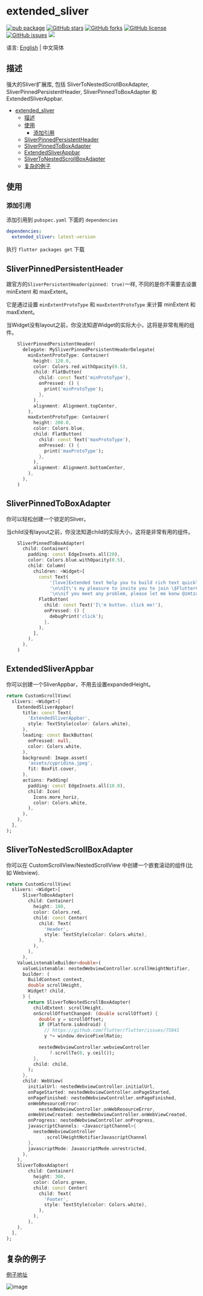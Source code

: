 # extended_sliver

[![pub package](https://img.shields.io/pub/v/extended_sliver.svg)](https://pub.dartlang.org/packages/extended_sliver) [![GitHub stars](https://img.shields.io/github/stars/fluttercandies/extended_sliver)](https://github.com/fluttercandies/extended_sliver/stargazers) [![GitHub forks](https://img.shields.io/github/forks/fluttercandies/extended_sliver)](https://github.com/fluttercandies/extended_sliver/network) [![GitHub license](https://img.shields.io/github/license/fluttercandies/extended_sliver)](https://github.com/fluttercandies/extended_sliver/blob/master/LICENSE) [![GitHub issues](https://img.shields.io/github/issues/fluttercandies/extended_sliver)](https://github.com/fluttercandies/extended_sliver/issues) <a href="https://qm.qq.com/q/ZyJbSVjfSU"><img src="https://img.shields.io/badge/dynamic/yaml?url=https%3A%2F%2Fraw.githubusercontent.com%2Ffluttercandies%2F.github%2Frefs%2Fheads%2Fmain%2Fdata.yml&query=%24.qq_group_number&style=for-the-badge&label=QQ%E7%BE%A4&logo=qq&color=1DACE8" /></a>

语言: [English](README.md) | 中文简体

## 描述

强大的Sliver扩展库, 包括 SliverToNestedScrollBoxAdapter, SliverPinnedPersistentHeader, SliverPinnedToBoxAdapter 和 ExtendedSliverAppbar.

- [extended_sliver](#extended_sliver)
  - [描述](#描述)
  - [使用](#使用)
    - [添加引用](#添加引用)
  - [SliverPinnedPersistentHeader](#sliverpinnedpersistentheader)
  - [SliverPinnedToBoxAdapter](#sliverpinnedtoboxadapter)
  - [ExtendedSliverAppbar](#extendedsliverappbar)
  - [SliverToNestedScrollBoxAdapter](#slivertonestedscrollboxadapter)
  - [复杂的例子](#复杂的例子)


## 使用

### 添加引用

添加引用到 `pubspec.yaml` 下面的 `dependencies`

```yaml
dependencies:
  extended_sliver: latest-version
```

执行 `flutter packages get` 下载

## SliverPinnedPersistentHeader

跟官方的`SliverPersistentHeader(pinned: true)`一样, 不同的是你不需要去设置 minExtent 和 maxExtent。

它是通过设置 `minExtentProtoType` 和 `maxExtentProtoType` 来计算 minExtent 和 maxExtent。

当Widget没有layout之前，你没法知道Widget的实际大小，这将是非常有用的组件。

```dart
    SliverPinnedPersistentHeader(
      delegate: MySliverPinnedPersistentHeaderDelegate(
        minExtentProtoType: Container(
          height: 120.0,
          color: Colors.red.withOpacity(0.5),
          child: FlatButton(
            child: const Text('minProtoType'),
            onPressed: () {
              print('minProtoType');
            },
          ),
          alignment: Alignment.topCenter,
        ),
        maxExtentProtoType: Container(
          height: 200.0,
          color: Colors.blue,
          child: FlatButton(
            child: const Text('maxProtoType'),
            onPressed: () {
              print('maxProtoType');
            },
          ),
          alignment: Alignment.bottomCenter,
        ),
      ),
    )
```
## SliverPinnedToBoxAdapter

你可以轻松创建一个锁定的Sliver。

当child没有layout之前，你没法知道child的实际大小，这将是非常有用的组件。

```dart
    SliverPinnedToBoxAdapter(
      child: Container(
        padding: const EdgeInsets.all(20),
        color: Colors.blue.withOpacity(0.5),
        child: Column(
          children: <Widget>[
            const Text(
                '[love]Extended text help you to build rich text quickly. any special text you will have with extended text. '
                '\n\nIt\'s my pleasure to invite you to join \$FlutterCandies\$ if you want to improve flutter .[love]'
                '\n\nif you meet any problem, please let me konw @zmtzawqlp .[sun_glasses]'),
            FlatButton(
              child: const Text('I\'m button. click me!'),
              onPressed: () {
                debugPrint('click');
              },
            ),
          ],
        ),
      ),
    )
```
## ExtendedSliverAppbar

你可以创建一个SliverAppbar，不用去设置expandedHeight。

```dart
return CustomScrollView(
  slivers: <Widget>[
    ExtendedSliverAppbar(
      title: const Text(
        'ExtendedSliverAppbar',
        style: TextStyle(color: Colors.white),
      ),
      leading: const BackButton(
        onPressed: null,
        color: Colors.white,
      ),
      background: Image.asset(
        'assets/cypridina.jpeg',
        fit: BoxFit.cover,
      ),
      actions: Padding(
        padding: const EdgeInsets.all(10.0),
        child: Icon(
          Icons.more_horiz,
          color: Colors.white,
        ),
      ),
    ),
  ],
);
```

## SliverToNestedScrollBoxAdapter

你可以在 CustomScrollView/NestedScrollView 中创建一个嵌套滚动的组件(比如 Webview).

```dart
return CustomScrollView(
  slivers: <Widget>[
      SliverToBoxAdapter(
        child: Container(
          height: 100,
          color: Colors.red,
          child: const Center(
            child: Text(
              'Header',
              style: TextStyle(color: Colors.white),
            ),
          ),
        ),
      ),
    ValueListenableBuilder<double>(
      valueListenable: nestedWebviewController.scrollHeightNotifier,
      builder: (
        BuildContext context,
        double scrollHeight,
        Widget? child,
      ) {
        return SliverToNestedScrollBoxAdapter(
          childExtent: scrollHeight,
          onScrollOffsetChanged: (double scrollOffset) {
            double y = scrollOffset;
            if (Platform.isAndroid) {
              // https://github.com/flutter/flutter/issues/75841
              y *= window.devicePixelRatio;
      
            nestedWebviewController.webviewController
                ?.scrollTo(0, y.ceil());
          },
          child: child,
        );
      },
      child: WebView(
        initialUrl: nestedWebviewController.initialUrl,
        onPageStarted: nestedWebviewController.onPageStarted,
        onPageFinished: nestedWebviewController.onPageFinished,
        onWebResourceError:
            nestedWebviewController.onWebResourceError,
        onWebViewCreated: nestedWebviewController.onWebViewCreated,
        onProgress: nestedWebviewController.onProgress,
        javascriptChannels: <JavascriptChannel>{
          nestedWebviewController
              .scrollHeightNotifierJavascriptChannel
        },
        javascriptMode: JavascriptMode.unrestricted,
      ),
    ),
    SliverToBoxAdapter(
        child: Container(
          height: 300,
          color: Colors.green,
          child: const Center(
            child: Text(
              'Footer',
              style: TextStyle(color: Colors.white),
            ),
          ),
        ),
    ),
  ],
);
```

## 复杂的例子

[例子地址](https://github.com/fluttercandies/extended_sliver/blob/master/example/lib/pages/complex/home_page.dart)

![image](http://zmtzawqlp.gitee.io/my_images/images/extended_sliver/extended_sliver.gif)



